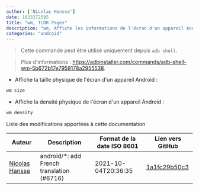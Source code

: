 ```yaml
---
author: ['Nicolas Hansse']
date: 1633372595
title: "wm, TLDR Pages"
description: "wm, Affiche les informations de l'écran d'un appareil Android."
categories: "android"
---
```

> Cette commande peut être utilisé uniquement depuis `adb shell`.

> Plus d'informations : <https://adbinstaller.com/commands/adb-shell-wm-5b672b17e7958178a2955538>.

- Affiche la taille physique de l'écran d'un appareil Android :

```bash
wm size
```

- Affiche la densité physique de l'écran d'un appareil Android :

```bash
wm density
```
Liste des modifications apportées à cette documentation


Auteur | Description | Format de la date ISO 8601 | Lien vers GitHub
------|-----|-----|-----
[Nicolas Hansse](mailto:nico.hansse@gmail.com) | android/*: add French translation (#6716) | 2021-10-04T20:36:35 | [1a1fc29b50c3](https://github.com/tldr-pages/tldr/commit/1a1fc29b50c3a931756fb51d571ca61a43e70067)

